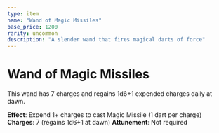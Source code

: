 ```yaml
---
type: item
name: "Wand of Magic Missiles"
base_price: 1200
rarity: uncommon
description: "A slender wand that fires magical darts of force"
---
```


# Wand of Magic Missiles

This wand has 7 charges and regains 1d6+1 expended charges daily at dawn.

**Effect**: Expend 1+ charges to cast Magic Missile (1 dart per charge)
**Charges**: 7 (regains 1d6+1 at dawn)
**Attunement**: Not required
